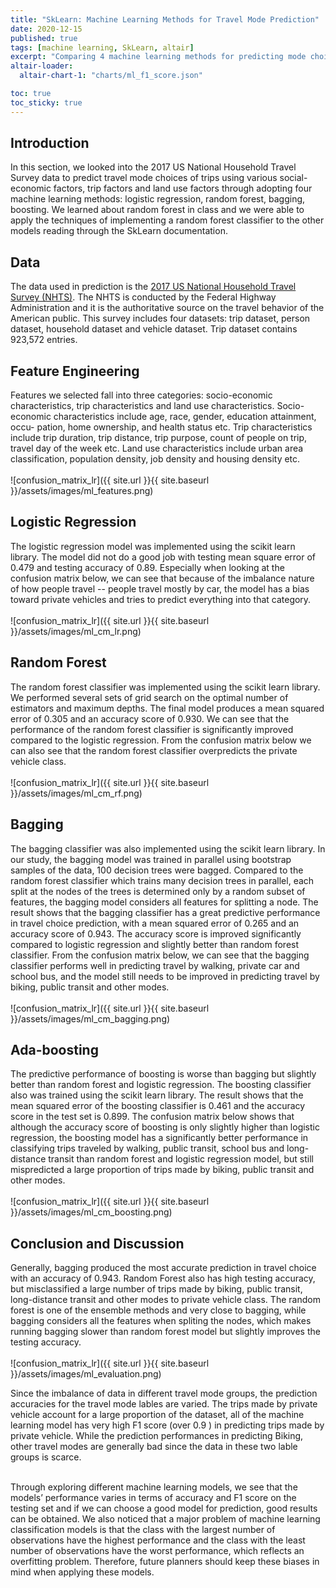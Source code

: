 ```yaml
---
title: "SkLearn: Machine Learning Methods for Travel Mode Prediction"
date: 2020-12-15
published: true
tags: [machine learning, SkLearn, altair]
excerpt: "Comparing 4 machine learning methods for predicting mode choice."
altair-loader:
  altair-chart-1: "charts/ml_f1_score.json"

toc: true
toc_sticky: true
---
```

## Introduction
In this section, we looked into the 2017 US National Household Travel Survey data to predict travel mode choices of trips using various social-economic factors, trip factors and land use factors through adopting four machine learning methods: logistic regression,
random forest, bagging, boosting. We learned about random forest in class and we were able to apply the techniques of implementing a random forest classifier to the other models reading through the SkLearn documentation.

## Data
The data used in prediction is the [2017 US National Household Travel Survey (NHTS)](https://nhts.ornl.gov/).
The NHTS is conducted by the Federal Highway Administration and it is the authoritative source on the
travel behavior of the American public. This survey includes four datasets: trip dataset, person dataset,
household dataset and vehicle dataset. Trip dataset contains 923,572 entries. 

## Feature Engineering
Features we selected fall into three categories: socio-economic characteristics, trip characteristics and land
use characteristics. Socio-economic characteristics include age, race, gender, education attainment, occu-
pation, home ownership, and health status etc. Trip characteristics include trip duration, trip distance, trip
purpose, count of people on trip, travel day of the week etc. Land use characteristics include urban area
classification, population density, job density and housing density etc.
<br><br/>
![confusion_matrix_lr]({{ site.url }}{{ site.baseurl }}/assets/images/ml_features.png)

## Logistic Regression
The logistic regression model was implemented using the scikit learn library. The model did not do a good job with testing mean square error of 0.479 and testing accuracy of 0.89. Especially when looking at the confusion matrix below, we can see that because of the imbalance nature of how people travel -- people travel mostly by car, the model has a bias toward private vehicles and tries to predict everything into that category.
<br><br/>
![confusion_matrix_lr]({{ site.url }}{{ site.baseurl }}/assets/images/ml_cm_lr.png)

## Random Forest
The random forest classifier was implemented using the scikit learn library. We performed several sets of grid search on the optimal number of estimators and maximum depths. The final model produces a mean squared error of 0.305 and an accuracy score of 0.930. We can see that the performance of the random forest classifier is significantly improved compared to the logistic regression. From the confusion matrix below we can also see that the random forest classifier overpredicts the private vehicle class.
<br><br/>
![confusion_matrix_lr]({{ site.url }}{{ site.baseurl }}/assets/images/ml_cm_rf.png)

## Bagging
The bagging classifier was also implemented using the scikit learn library. In our study, the bagging model was trained in parallel using bootstrap samples of the data, 100 decision trees were bagged. Compared to the random forest classifier which trains many decision trees in parallel, each split at the nodes of the trees is determined only by a random subset of features, the bagging model considers all features for splitting a node. The result shows that the bagging classifier has a great predictive performance in travel choice prediction, with a mean squared error of 0.265 and an accuracy score of 0.943. The accuracy score is improved significantly compared to logistic regression and slightly better than random forest classifier. From the confusion matrix below, we can see that the bagging classifier performs well in predicting travel by walking, private car and school bus, and the model still needs to be improved in predicting travel by biking, public transit and other modes.
<br><br/>
![confusion_matrix_lr]({{ site.url }}{{ site.baseurl }}/assets/images/ml_cm_bagging.png)

## Ada-boosting
The predictive performance of boosting is worse than bagging but slightly better than random forest and logistic regression. The boosting classifier also was trained using the scikit learn library. The result shows that the mean squared error of the boosting classifier is 0.461 and the accuracy score in the test set is 0.899. The confusion matrix below shows that although the accuracy score of boosting is only slightly higher than logistic regression, the boosting model has a significantly better performance in classifying trips traveled by walking, public transit, school bus and long-distance transit than random forest and logistic regression model, but still mispredicted a large proportion of trips made by biking, public transit and other modes.
<br><br/>
![confusion_matrix_lr]({{ site.url }}{{ site.baseurl }}/assets/images/ml_cm_boosting.png)

## Conclusion and Discussion
Generally, bagging produced the most accurate prediction in travel choice with an accuracy of 0.943. Random Forest
also has high testing accuracy, but misclassified a large number of trips made by biking, public transit,
long-distance transit and other modes to private vehicle class. The random forest is one of the ensemble methods and very close to bagging, while bagging considers all the features when spliting the nodes, which makes running bagging slower than random forest model but slightly improves the testing accuracy.
<br><br/>
![confusion_matrix_lr]({{ site.url }}{{ site.baseurl }}/assets/images/ml_evaluation.png)

Since the imbalance of data in different travel mode groups, the prediction accuracies for the travel mode lables are varied. The trips made by private vehicle account for a large proportion of the dataset, all of the machine learning model has very high F1 score (over 0.9 ) in predicting trips made by private vehicle. While the prediction performances in predicting Biking, other travel modes are generally bad since the data in these two lable groups is scarce. 
<br><br/>
<div id="altair-chart-1"></div>

Through exploring different machine learning models, we see that the models’ performance varies in terms of accuracy and F1 score on the testing set and if we can choose a good model for prediction, good results can be obtained. We also noticed that a major problem of machine learning classification models is that the class with the largest number of observations have the highest performance and the class with the least number of observations have the worst performance, which reflects an overfitting problem. Therefore, future planners should keep these biases in mind when applying these models. 
